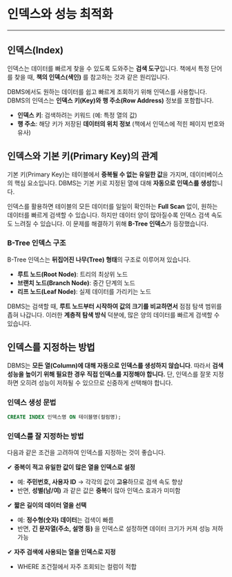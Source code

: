 # 인덱스와 성능 최적화
---

## 인덱스(Index)

인덱스는 데이터를 빠르게 찾을 수 있도록 도와주는 **검색 도구**입니다. 책에서 특정 단어를 찾을 때, **책의 인덱스(색인)** 를 참고하는 것과 같은 원리입니다. 

DBMS에서도 원하는 데이터를 쉽고 빠르게 조회하기 위해 인덱스를 사용합니다. DBMS의 인덱스는 **인덱스 키(Key)와 행 주소(Row Address)** 정보를 포함합니다.

- **인덱스 키**: 검색하려는 키워드 (예: 특정 열의 값)
- **행 주소**: 해당 키가 저장된 **데이터의 위치 정보** (책에서 인덱스에 적힌 페이지 번호와 유사)

## 인덱스와 기본 키(Primary Key)의 관계

기본 키(Primary Key)는 테이블에서 **중복될 수 없는 유일한 값**을 가지며, 데이터베이스의 핵심 요소입니다. DBMS는 기본 키로 지정된 열에 대해 **자동으로 인덱스를 생성**합니다.

인덱스를 활용하면 테이블의 모든 데이터를 일일이 확인하는 **Full Scan** 없이, 원하는 데이터를 빠르게 검색할 수 있습니다. 하지만 데이터 양이 많아질수록 인덱스 검색 속도도 느려질 수 있습니다. 이 문제를 해결하기 위해 **B-Tree 인덱스**가 등장했습니다.

### **B-Tree 인덱스 구조**

B-Tree 인덱스는 **뒤집어진 나무(Tree) 형태**의 구조로 이루어져 있습니다.

- **루트 노드(Root Node)**: 트리의 최상위 노드
- **브랜치 노드(Branch Node)**: 중간 단계의 노드
- **리프 노드(Leaf Node)**: 실제 데이터를 가리키는 노드

DBMS는 검색할 때, **루트 노드부터 시작하여 값의 크기를 비교하면서** 점점 탐색 범위를 좁혀 나갑니다. 이러한 **계층적 탐색 방식** 덕분에, 많은 양의 데이터를 빠르게 검색할 수 있습니다.

## 인덱스를 지정하는 방법

DBMS는 **모든 열(Column)에 대해 자동으로 인덱스를 생성하지 않습니다**. 따라서 **검색 성능을 높이기 위해 필요한 경우 직접 인덱스를 지정해야 합니다.** 단, 인덱스를 잘못 지정하면 오히려 성능이 저하될 수 있으므로 신중하게 선택해야 합니다.

### **인덱스 생성 문법**

```sql
CREATE INDEX 인덱스명 ON 테이블명(컬럼명);
```

### **인덱스를 잘 지정하는 방법**

다음과 같은 조건을 고려하여 인덱스를 지정하는 것이 좋습니다.

✔ **중복이 적고 유일한 값이 많은 열을 인덱스로 설정**

- 예: **주민번호, 사용자 ID** → 각각의 값이 **고유**하므로 검색 속도 향상
- 반면, **성별(남/여)** 과 같은 값은 **중복**이 많아 인덱스 효과가 미미함

✔ **짧은 길이의 데이터 열을 선택**

- 예: **정수형(숫자) 데이터**는 검색이 빠름
- 반면, **긴 문자열(주소, 설명 등)** 을 인덱스로 설정하면 데이터 크기가 커져 성능 저하 가능

✔ **자주 검색에 사용되는 열을 인덱스로 지정**

- WHERE 조건절에서 자주 조회되는 컬럼이 적합
